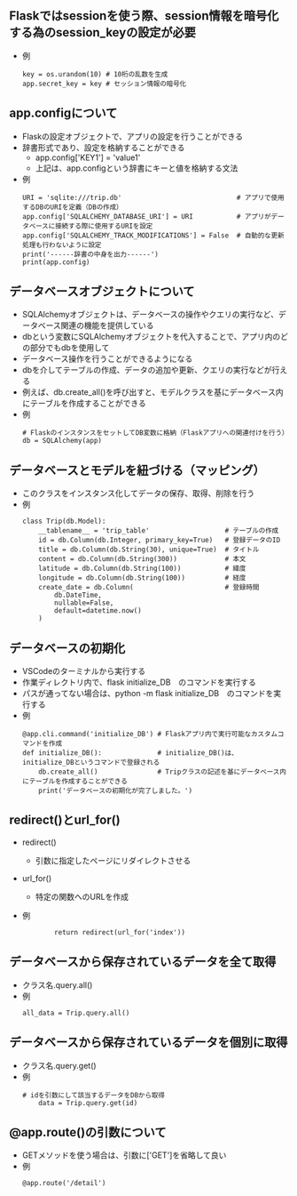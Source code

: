 ## Flaskではsessionを使う際、session情報を暗号化する為のsession_keyの設定が必要
- 例
    ```
    key = os.urandom(10) # 10桁の乱数を生成
    app.secret_key = key # セッション情報の暗号化
    ```

## app.configについて
- Flaskの設定オブジェクトで、アプリの設定を行うことができる
- 辞書形式であり、設定を格納することができる
    - app.config['KEY1'] = 'value1'
    - 上記は、app.configという辞書にキーと値を格納する文法
- 例
    ```
    URI = 'sqlite:///trip.db'                             # アプリで使用するDBのURIを定義（DBの作成） 
    app.config['SQLALCHEMY_DATABASE_URI'] = URI           # アプリがデータベースに接続する際に使用するURIを設定
    app.config['SQLALCHEMY_TRACK_MODIFICATIONS'] = False  # 自動的な更新処理も行わないように設定
    print('------辞書の中身を出力------')
    print(app.config)
    ```

## データベースオブジェクトについて
- SQLAlchemyオブジェクトは、データベースの操作やクエリの実行など、データベース関連の機能を提供している
- dbという変数にSQLAlchemyオブジェクトを代入することで、アプリ内のどの部分でもdbを使用して
- データベース操作を行うことができるようになる
- dbを介してテーブルの作成、データの追加や更新、クエリの実行などが行える
- 例えば、db.create_all()を呼び出すと、モデルクラスを基にデータベース内にテーブルを作成することができる
- 例
    ```
    # FlaskのインスタンスをセットしてDB変数に格納（Flaskアプリへの関連付けを行う）
    db = SQLAlchemy(app) 
    ```

## データベースとモデルを紐づける（マッピング）
- このクラスをインスタンス化してデータの保存、取得、削除を行う
- 例
    ```
    class Trip(db.Model):
        __tablename__ = 'trip_table'                   # テーブルの作成
        id = db.Column(db.Integer, primary_key=True)   # 登録データのID
        title = db.Column(db.String(30), unique=True)  # タイトル
        content = db.Column(db.String(300))            # 本文
        latitude = db.Column(db.String(100))           # 緯度
        longitude = db.Column(db.String(100))          # 経度
        create_date = db.Column(                       # 登録時間
            db.DateTime,
            nullable=False,
            default=datetime.now()
        )
    ```

## データベースの初期化
- VSCodeのターミナルから実行する
- 作業ディレクトリ内で、flask initialize_DB　のコマンドを実行する
- パスが通ってない場合は、python -m flask initialize_DB　のコマンドを実行する
- 例
    ```
    @app.cli.command('initialize_DB') # Flaskアプリ内で実行可能なカスタムコマンドを作成
    def initialize_DB():              # initialize_DB()は、initialize_DBというコマンドで登録される
        db.create_all()               # Tripクラスの記述を基にデータベース内にテーブルを作成することができる
        print('データベースの初期化が完了しました。')
    ```

## redirect()とurl_for()
- redirect()
    - 引数に指定したページにリダイレクトさせる

- url_for()
    - 特定の関数へのURLを作成

- 例
    ```
            return redirect(url_for('index'))
    ```


## データベースから保存されているデータを全て取得
- クラス名.query.all()
- 例
    ```
    all_data = Trip.query.all()
    ```

## データベースから保存されているデータを個別に取得
- クラス名.query.get()
- 例
    ```
    # idを引数にして該当するデータをDBから取得
        data = Trip.query.get(id)  
    ```

## @app.route()の引数について
- GETメソッドを使う場合は、引数に['GET']を省略して良い
- 例
    ```
    @app.route('/detail') 
    ```
